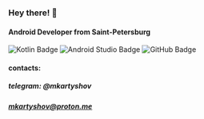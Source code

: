 ### Hey there! 🖖
#### Android Developer from Saint-Petersburg

![Kotlin Badge](https://img.shields.io/badge/Kotlin-7F52FF?logo=kotlin&logoColor=fff&style=flat-square)
![Android Studio Badge](https://img.shields.io/badge/Android%20Studio-3DDC84?logo=androidstudio&logoColor=fff&style=flat-square)
![GitHub Badge](https://img.shields.io/badge/GitHub-181717?logo=github&logoColor=fff&style=flat-square)

#### contacts:
##### telegram: @mkartyshov
##### mkartyshov@proton.me
